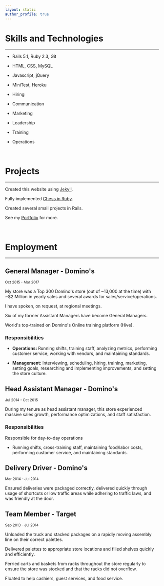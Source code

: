 ```yaml
---
layout: static
author_profile: true
---
```


# Skills and Technologies

___

* Rails 5.1, Ruby 2.3, Git
* HTML, CSS, MySQL
* Javascript, jQuery
* MiniTest, Heroku

* Hiring
* Communication
* Marketing
* Leadership
* Training
* Operations

<br>

# Projects

___

Created this website using [Jekyll](https://jekyllrb.com).

Fully implemented [Chess in Ruby](https://github.com/JonathanYiv/chess).

Created several small projects in Rails.

See my [Portfolio](/portfolio) for more.

<br>

# Employment
___

## General Manager - Domino's

<sub>Oct 2015 - Mar 2017</sub>

My store was a Top 300 Domino's store (out of ~13,000 at the time) with ~$2 Million in yearly sales and several awards for sales/service/operations.

I have spoken, on request, at regional meetings.

Six of my former Assistant Managers have become General Managers.

World's top-trained on Domino's Online training platform (Hive).

### Responsibilities

* **Operations:** Running shifts, training staff, analyzing metrics, performing customer service, working with vendors, and maintaining standards.

* **Management:** Interviewing, scheduling, hiring, training, marketing, setting goals, researching and implementing improvements, and setting the store culture.


## Head Assistant Manager - Domino's

<sub>Jul 2014 - Oct 2015</sub>

During my tenure as head assistant manager, this store experienced massive sales growth, performance optimizations, and staff satisfaction.

### Responsibilities

Responsible for day-to-day operations

* Running shifts, cross-training staff, maintaining food/labor costs, performing customer service, and maintaining standards.


## Delivery Driver - Domino's

<sub>Mar 2014 - Jul 2014</sub>

Ensured deliveries were packaged correctly, delivered quickly through usage of shortcuts or low traffic areas while adhering to traffic laws, and was friendly at the door.


## Team Member - Target

<sub>Sep 2013 - Jul 2014</sub>

Unloaded the truck and stacked packages on a rapidly moving assembly line on their correct palettes.

Delivered palettes to appropriate store locations and filled shelves quickly and efficiently.

Ferried carts and baskets from racks throughout the store regularly to ensure the store was stocked and that the racks did not overflow.

Floated to help cashiers, guest services, and food service.